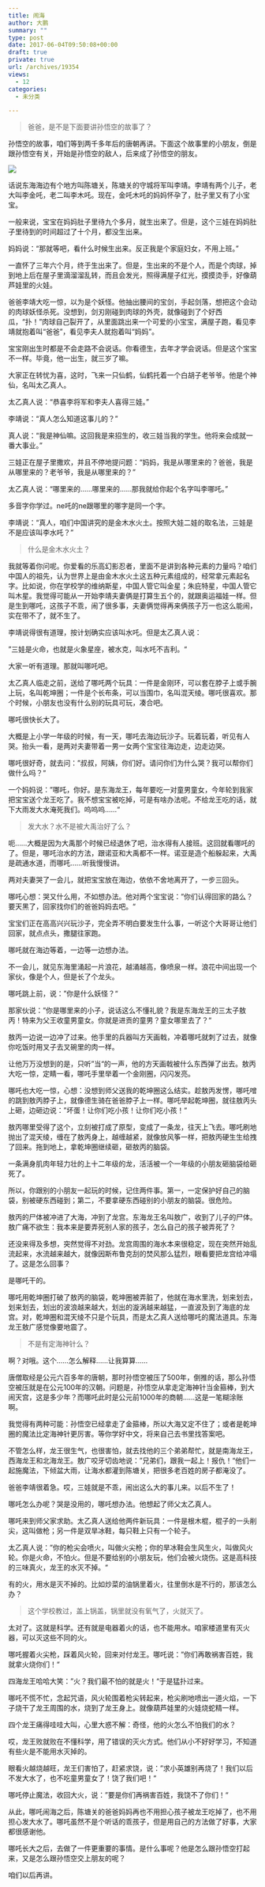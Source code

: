 ```yaml
---
title: 闹海
author: 大鹏
summary: ""
type: post
date: 2017-06-04T09:50:08+00:00
draft: true
private: true
url: /archives/19354
views:
  - 12
categories:
  - 未分类

---
```

> 爸爸，是不是下面要讲孙悟空的故事了？

孙悟空的故事，咱们等到两千多年后的唐朝再讲。下面这个故事里的小朋友，倒是跟孙悟空有关，开始是孙悟空的敌人，后来成了孙悟空的朋友。

![][1]

话说东海海边有个地方叫陈塘关，陈塘关的守城将军叫李靖。李靖有两个儿子，老大叫李金吒，老二叫李木吒。现在，金吒木吒的妈妈怀孕了，肚子里又有了小宝宝。

一般来说，宝宝在妈妈肚子里待九个多月，就生出来了。但是，这个三娃在妈妈肚子里待到的时间超过了十个月，都没生出来。

妈妈说：“那就等吧，看什么时候生出来。反正我是个家庭妇女，不用上班。”

一直怀了三年六个月，终于生出来了。但是，生出来的不是个人，而是个肉球，掉到地上后在屋子里滴溜溜乱转，而且会发光，照得满屋子红光，摸摸烫手，好像葫芦娃里的火娃。

爸爸李靖大吃一惊，以为是个妖怪。他抽出腰间的宝剑，手起剑落，想把这个会动的肉球妖怪杀死。没想到，剑刃刚碰到肉球的外壳，就像碰到了个好西瓜，“扑！”肉球自己裂开了，从里面跳出来一个可爱的小宝宝，满屋子跑，看见李靖就抱着叫“爸爸”，看见李夫人就抱着叫“妈妈”。

宝宝刚出生时都是不会走路不会说话。你看德生，去年才学会说话。但是这个宝宝不一样。毕竟，他一出生，就三岁了嘛。

大家正在转忧为喜，这时，飞来一只仙鹤，仙鹤托着一个白胡子老爷爷。他是个神仙，名叫太乙真人。

太乙真人说：“恭喜李将军和李夫人喜得三娃。”

李靖说：“真人怎么知道这事儿的？”

真人说：“我是神仙嘛。这回我是来招生的，收三娃当我的学生。他将来会成就一番大事业。”

三娃正在屋子里撒欢，并且不停地提问题：“妈妈，我是从哪里来的？爸爸，我是从哪里来的？老爷爷，我是从哪里来的？”

太乙真人说：“哪里来的……哪里来的……那我就给你起个名字叫李哪吒。”

多音字你学过。ne吒的ne跟哪里的哪字是同一个字。

李靖说：“真人，咱们中国讲究的是金木水火土。按照大娃二娃的取名法，三娃是不是应该叫李水吒？”

> 什么是金木水火土？

我就等着你问呢。你爱看的乐高幻影忍者，里面不是讲到各种元素的力量吗？咱们中国人的祖先，认为世界上是由金木水火土这五种元素组成的，经常拿元素起名字。比如说，你在学校学的维纳斯星，中国人管它叫金星；朱庇特星，中国人管它叫木星。我觉得可能从一开始李靖夫妻俩是打算生五个的，就跟奥运福娃一样。但是生到哪吒，这孩子不乖，闹了很多事，夫妻俩觉得再来俩孩子万一也这么能闹，实在带不了，就不生了。

李靖说得很有道理，按计划确实应该叫水吒。但是太乙真人说：

”三娃是火命，也就是火象星座，被水克，叫水吒不吉利。“

大家一听有道理。那就叫哪吒吧。

太乙真人临走之前，送给了哪吒两个玩具：一件是金刚环，可以套在脖子上或手腕上玩，名叫乾坤圈；一件是个长布条，可以当围巾，名叫混天绫。哪吒很喜欢。那个时候，小朋友也没有什么别的玩具可玩，凑合吧。

哪吒很快长大了。

大概是上小学一年级的时候，有一天，哪吒去海边玩沙子。玩着玩着，听见有人哭。抬头一看，是两对夫妻带着一男一女两个宝宝往海边走，边走边哭。

哪吒很好奇，就去问：”叔叔，阿姨，你们好。请问你们为什么哭？我可以帮你们做什么吗？“

一个妈妈说：”哪吒，你好。是东海龙王，每年要吃一对童男童女，今年轮到我家把宝宝送个龙王吃了。我不想宝宝被吃掉，可是有啥办法呢。不给龙王吃的话，就下大雨发大水淹死我们。呜呜呜&#8230;&#8230;“

> 发大水？水不是被大禹治好了么？

呃&#8230;&#8230;大概是因为大禹那个时候已经退休了吧，治水得有人接班。这回就看哪吒的了。但是，哪吒治水的方法，跟诺亚和大禹都不一样。诺亚是造个船躲起来，大禹是疏通水道，而哪吒&#8230;&#8230;听我慢慢讲。

两对夫妻哭了一会儿，就把宝宝放在海边，依依不舍地离开了，一步三回头。

哪吒心想：哭又什么用，不如想办法。他对两个宝宝说：”你们认得回家的路么？要天黑了，回家找你们的爸爸妈妈去吧。“

宝宝们正在高高兴兴玩沙子，完全弄不明白要发生什么事，一听这个大哥哥让他们回家，就点点头，撒腿往家跑。

哪吒就在海边等着，一边等一边想办法。

不一会儿，就见东海里涌起一片浪花，越涌越高，像喷泉一样。浪花中间出现一个家伙，像是个人，但是长了个龙头。

哪吒跳上前，说：”你是什么妖怪？“

那家伙说：”你是哪里来的小子，说话这么不懂礼貌？我是东海龙王的三太子敖丙！特来为父王收童男童女。你就是进贡的童男？童女哪里去了？“

敖丙一边说一边冲了过来。他手里的兵器叫方天画戟，冲着哪吒就刺了过去，就像你吃饭时用叉子去叉碗里的肉一样。

让他万万没想到的是，只听”当“的一声，他的方天画戟被什么东西弹了出去。敖丙大吃一惊，定睛一看，哪吒手里举着一个金刚圈，闪闪发亮。

哪吒也大吃一惊，心想：没想到师父送我的乾坤圈这么结实。趁敖丙发愣，哪吒噌的跳到敖丙脖子上，就像德生骑在爸爸脖子上一样。哪吒举起乾坤圈，就往敖丙头上砸，边砸边说：”坏蛋！让你们吃小孩！让你们吃小孩！“

敖丙哪里受得了这个，立刻被打成了原型，变成了一条龙，往天上飞去。哪吒刷地抛出了混天绫，缠在了敖丙身上，越缠越紧，就像放风筝一样，把敖丙硬生生给拽了回来。拖到地上，拿乾坤圈继续砸，砸敖丙的脑袋。

一条满身肌肉年轻力壮的上十二年级的龙，活活被一个一年级的小朋友砸脑袋给砸死了。

所以，你跟别的小朋友一起玩的时候，记住两件事。第一，一定保护好自己的脑袋，别被硬东西碰到；第二，不要拿硬东西碰别的小朋友的脑袋。很危险。

敖丙的尸体被冲进了大海，冲到了龙宫。东海龙王名叫敖广，收到了儿子的尸体。敖广痛不欲生：我本来是要弄死别人家的孩子，怎么自己的孩子被弄死了？

还没来得及多想，突然觉得不对劲。龙宫周围的海水本来很稳定，现在突然开始乱流起来，水流越来越大，就像因斯布鲁克刮的焚风那么猛烈，眼看要把龙宫给冲塌了。这是怎么回事？

是哪吒干的。

哪吒用乾坤圈打破了敖丙的脑袋，乾坤圈被弄脏了，他就在海水里洗，划来划去，划来划去，划出的波浪越来越大，划出的漩涡越来越猛，一直波及到了海底的龙宫。对，乾坤圈和混天绫不只是个玩具，而是太乙真人送给哪吒的魔法道具。东海龙王敖广感觉像要地震了。

> 不是有定海神针么？

啊？对哦。这个&#8230;&#8230;怎么解释&#8230;&#8230;让我算算&#8230;&#8230;

唐僧取经是公元六百多年的唐朝，那时孙悟空被压了500年，倒推的话，那么孙悟空被压就是在公元100年的汉朝。问题是，孙悟空从拿走定海神针当金箍棒，到大闹天宫，这是多少年？而哪吒此时是公元前1000年的商朝……这是一笔糊涂账啊。

我觉得有两种可能：孙悟空已经拿走了金箍棒，所以大海又定不住了；或者是乾坤圈的魔法比定海神针更厉害。等你学好中文，将来自己去书里找答案吧。

不管怎么样，龙王很生气，也很害怕，就去找他的三个弟弟帮忙，就是南海龙王，西海龙王和北海龙王。敖广咬牙切齿地说：”兄弟们，跟我一起上！报仇！“他们一起施魔法，下倾盆大雨，让海水都灌到陈塘关，把很多老百姓的房子都淹没了。

爸爸李靖很着急。哎，三娃就是不乖，闹出这么大的事儿来。以后不生了！

哪吒怎么办呢？哭是没用的，哪吒想办法。他想起了师父太乙真人。

哪吒来到师父家求助。太乙真人送给他两件新玩具：一件是根木棍，棍子的一头削尖，这叫做枪；另一件是双旱冰鞋，每只鞋上只有一个轮子。

太乙真人说：”你的枪尖会喷火，叫做火尖枪；你的旱冰鞋会生风生火，叫做风火轮。你是火命，不怕火。但是不要给别的小朋友玩，他们会被火烧伤。这是高科技的三味真火，龙王的水灭不掉。“

有的火，用水是灭不掉的。比如炒菜的油锅里着火，往里倒水是不行的，那该怎么办？

> 这个学校教过，盖上锅盖，锅里就没有氧气了，火就灭了。

太对了。这就是科学。还有就是电器着火的话，也不能用水。咱家楼道里有灭火器，可以灭这些不同的火。

哪吒握着火尖枪，踩着风火轮，回来对付龙王。哪吒说：”你们再敢祸害百姓，我就拿火烧你们！“

四海龙王哈哈大笑：”火？我们最不怕的就是火！“于是猛扑过来。

哪吒不慌不忙，念起咒语，风火轮围着枪尖转起来，枪尖刷地喷出一道火焰，一下子烧干了龙王周围的水，烧到了龙王身上。就像葫芦娃里的火娃烧蛇精一样。

四个龙王痛得哇哇大叫，心里大惑不解：奇怪，他的火怎么不怕我们的水？

哎，龙王败就败在不懂科学，用了错误的灭火方式。他们从小不好好学习，不知道有些火是不能用水灭掉的。

眼看火越烧越旺，龙王们害怕了，赶紧求饶，说：”求小英雄别再烧了！我们以后不发大水了，也不吃童男童女了！饶了我们吧！“

哪吒停止魔法，收回大火，说：”要是你们再祸害百姓，我饶不了你们！“

从此，哪吒闹海之后，陈塘关的爸爸妈妈再也不用担心孩子被龙王吃掉了，也不用担心发大水了。哪吒虽然不是个听话的乖孩子，但是用自己的方法做了好事，大家都很感谢他。

哪吒长大之后，去做了一件更重要的事情。是什么事呢？他是怎么跟孙悟空打起来，又是怎么跟孙悟空交上朋友的呢？

咱们以后再讲。

 [1]: http://www.sinaimg.cn/dy/slidenews/1_ori/2014_02/51157_342964_545738.jpg
